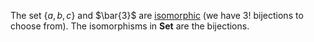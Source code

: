 The set $\{a,b,c\}$ and $\bar{3}$ are [isomorphic](/docs/math/defs/iso.qmd) (we have $3!$ 
bijections to choose from). The isomorphisms in **Set** are the bijections.